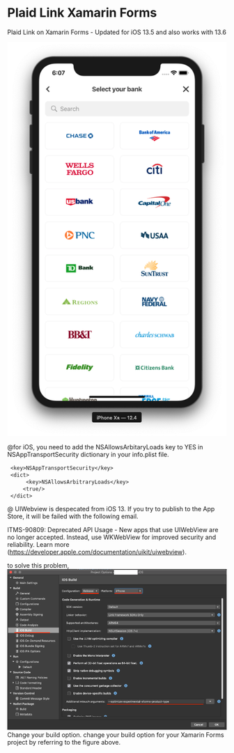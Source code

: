 # Plaid Link Xamarin Forms
Plaid Link on Xamarin Forms - Updated for iOS 13.5 and also works with 13.6

![Image description](https://github.com/ijeong1/Plaid-Link-XamarinForms/blob/master/Screen_Shot.png)

@for iOS, you need to add the NSAllowsArbitaryLoads key to YES in NSAppTransportSecurity dictionary in your info.plist file.

```
 <key>NSAppTransportSecurity</key>
 <dict>
      <key>NSAllowsArbitraryLoads</key>
     <true/>
 </dict>
```
@ UIWebview is despecated from iOS 13.
If you try to publish to the App Store, it will be failed with the following email.

ITMS-90809: Deprecated API Usage - New apps that use UIWebView are no longer accepted. Instead, use WKWebView for improved security and reliability. Learn more (https://developer.apple.com/documentation/uikit/uiwebview).

to solve this problem,
![Image description](https://github.com/ijeong1/Plaid-Link-XamarinForms/blob/master/BuildOption.png)
Change your build option. change your build option for your Xamarin Forms project by referring to the figure above.
